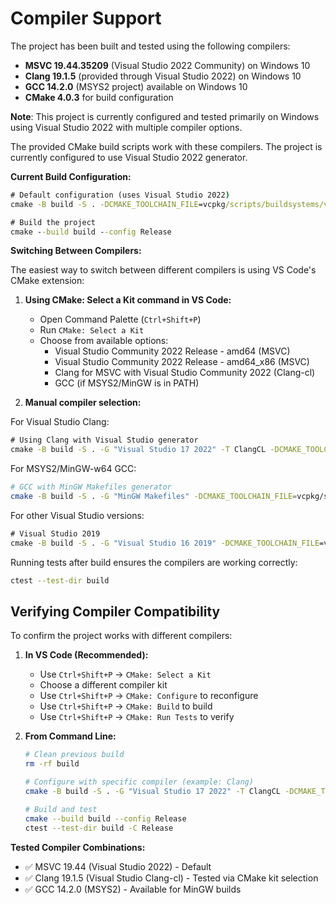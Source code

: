 # Compiler Support

The project has been built and tested using the following compilers:

- **MSVC 19.44.35209** (Visual Studio 2022 Community) on Windows 10
- **Clang 19.1.5** (provided through Visual Studio 2022) on Windows 10
- **GCC 14.2.0** (MSYS2 project) available on Windows 10
- **CMake 4.0.3** for build configuration

**Note**: This project is currently configured and tested primarily on Windows using Visual Studio 2022 with multiple compiler options.

The provided CMake build scripts work with these compilers. The project is currently configured to use Visual Studio 2022 generator.

**Current Build Configuration:**
```cmd
# Default configuration (uses Visual Studio 2022)
cmake -B build -S . -DCMAKE_TOOLCHAIN_FILE=vcpkg/scripts/buildsystems/vcpkg.cmake

# Build the project
cmake --build build --config Release
```

**Switching Between Compilers:**

The easiest way to switch between different compilers is using VS Code's CMake extension:

1. **Using CMake: Select a Kit command in VS Code:**
   - Open Command Palette (`Ctrl+Shift+P`)
   - Run `CMake: Select a Kit`
   - Choose from available options:
     - Visual Studio Community 2022 Release - amd64 (MSVC)
     - Visual Studio Community 2022 Release - amd64_x86 (MSVC)
     - Clang for MSVC with Visual Studio Community 2022 (Clang-cl)
     - GCC (if MSYS2/MinGW is in PATH)

2. **Manual compiler selection:**

For Visual Studio Clang:
```cmd
# Using Clang with Visual Studio generator
cmake -B build -S . -G "Visual Studio 17 2022" -T ClangCL -DCMAKE_TOOLCHAIN_FILE=vcpkg/scripts/buildsystems/vcpkg.cmake
```

For MSYS2/MinGW-w64 GCC:
```bash
# GCC with MinGW Makefiles generator
cmake -B build -S . -G "MinGW Makefiles" -DCMAKE_TOOLCHAIN_FILE=vcpkg/scripts/buildsystems/vcpkg.cmake -DCMAKE_CXX_COMPILER=g++
```

For other Visual Studio versions:
```cmd
# Visual Studio 2019
cmake -B build -S . -G "Visual Studio 16 2019" -DCMAKE_TOOLCHAIN_FILE=vcpkg/scripts/buildsystems/vcpkg.cmake
```

Running tests after build ensures the compilers are working correctly:

```bash
ctest --test-dir build
```

## Verifying Compiler Compatibility

To confirm the project works with different compilers:

1. **In VS Code (Recommended):**
   - Use `Ctrl+Shift+P` → `CMake: Select a Kit`
   - Choose a different compiler kit
   - Use `Ctrl+Shift+P` → `CMake: Configure` to reconfigure
   - Use `Ctrl+Shift+P` → `CMake: Build` to build
   - Use `Ctrl+Shift+P` → `CMake: Run Tests` to verify

2. **From Command Line:**
   ```bash
   # Clean previous build
   rm -rf build
   
   # Configure with specific compiler (example: Clang)
   cmake -B build -S . -G "Visual Studio 17 2022" -T ClangCL -DCMAKE_TOOLCHAIN_FILE=vcpkg/scripts/buildsystems/vcpkg.cmake
   
   # Build and test
   cmake --build build --config Release
   ctest --test-dir build -C Release
   ```

**Tested Compiler Combinations:**
- ✅ MSVC 19.44 (Visual Studio 2022) - Default
- ✅ Clang 19.1.5 (Visual Studio Clang-cl) - Tested via CMake kit selection
- ✅ GCC 14.2.0 (MSYS2) - Available for MinGW builds
